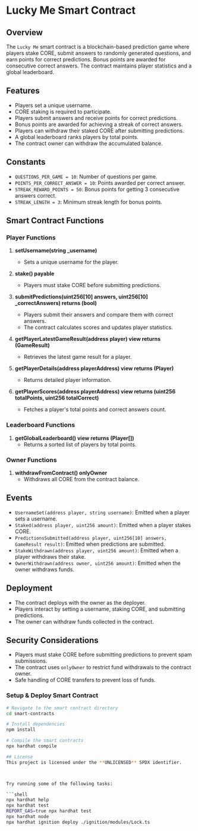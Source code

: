 # Lucky Me Smart Contract

## Overview
The `Lucky Me` smart contract is a blockchain-based prediction game where players stake CORE, submit answers to randomly generated questions, and earn points for correct predictions. Bonus points are awarded for consecutive correct answers. The contract maintains player statistics and a global leaderboard.

## Features
- Players set a unique username.
- CORE staking is required to participate.
- Players submit answers and receive points for correct predictions.
- Bonus points are awarded for achieving a streak of correct answers.
- Players can withdraw their staked CORE after submitting predictions.
- A global leaderboard ranks players by total points.
- The contract owner can withdraw the accumulated balance.

## Constants
- `QUESTIONS_PER_GAME = 10`: Number of questions per game.
- `POINTS_PER_CORRECT_ANSWER = 10`: Points awarded per correct answer.
- `STREAK_REWARD_POINTS = 50`: Bonus points for getting 3 consecutive answers correct.
- `STREAK_LENGTH = 3`: Minimum streak length for bonus points.

## Smart Contract Functions

### Player Functions
1. **setUsername(string _username)**  
   - Sets a unique username for the player.

2. **stake() payable**  
   - Players must stake CORE before submitting predictions.

3. **submitPredictions(uint256[10] answers, uint256[10] _correctAnswers) returns (bool)**  
   - Players submit their answers and compare them with correct answers.
   - The contract calculates scores and updates player statistics.

4. **getPlayerLatestGameResult(address player) view returns (GameResult)**  
   - Retrieves the latest game result for a player.

5. **getPlayerDetails(address playerAddress) view returns (Player)**  
   - Returns detailed player information.

6. **getPlayerScores(address playerAddress) view returns (uint256 totalPoints, uint256 totalCorrect)**  
   - Fetches a player's total points and correct answers count.

### Leaderboard Functions
1. **getGlobalLeaderboard() view returns (Player[])**  
   - Returns a sorted list of players by total points.

### Owner Functions
1. **withdrawFromContract() onlyOwner**  
   - Withdraws all CORE from the contract balance.

## Events
- `UsernameSet(address player, string username)`: Emitted when a player sets a username.
- `Staked(address player, uint256 amount)`: Emitted when a player stakes CORE.
- `PredictionsSubmitted(address player, uint256[10] answers, GameResult result)`: Emitted when predictions are submitted.
- `StakeWithdrawn(address player, uint256 amount)`: Emitted when a player withdraws their stake.
- `OwnerWithdrawn(address owner, uint256 amount)`: Emitted when the owner withdraws funds.

## Deployment
- The contract deploys with the owner as the deployer.
- Players interact by setting a username, staking CORE, and submitting predictions.
- The owner can withdraw funds collected in the contract.

## Security Considerations
- Players must stake CORE before submitting predictions to prevent spam submissions.
- The contract uses `onlyOwner` to restrict fund withdrawals to the contract owner.
- Safe handling of CORE transfers to prevent loss of funds.

### Setup & Deploy Smart Contract
```sh
# Navigate to the smart contract directory
cd smart-contracts

# Install dependencies
npm install

# Compile the smart contracts
npx hardhat compile

## License
This project is licensed under the **UNLICENSED** SPDX identifier.



Try running some of the following tasks:

```shell
npx hardhat help
npx hardhat test
REPORT_GAS=true npx hardhat test
npx hardhat node
npx hardhat ignition deploy ./ignition/modules/Lock.ts
```
